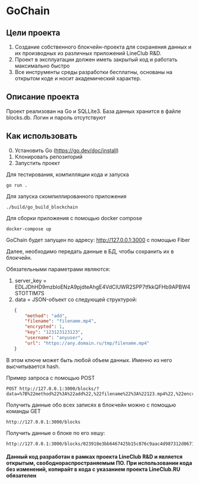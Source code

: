 # GoChain

## Цели проекта
1. Создание собственного блокчейн-проекта для сохранения данных и их производных из различных приложений LineClub R&D.
2. Проект в эксплуатации должен иметь закрытый код и работать максимально быстро
3. Все инструменты среды разработки бесплатны, основаны на открытом коде и носит академический характер.

## Описание проекта
Проект реализован на Go и SQLLite3. База данных хранится в файле blocks.db. Логин и пароль отсутствуют

## Как использовать
0. Установить Go (https://go.dev/doc/install)
1. Клонировать репозиторий
2. Запустить проект

Для тестирования, компилляции кода и запуска
```
go run .
```

Для запуска скомпиллированного приложения
```shell
./build/go_build_blockchain
```

Для сборки приложения с помощью docker compose

```shell
docker-compose up
```

GoChain будет запущен по адресу: http://127.0.0.1:3000 с помощью Fiber

Далее, необходимо передать данные в БД, чтобы сохранить их в блокчейн.

Обязательными параметрами являются: 
1. server_key = EDLJDhHD9mzbloENzA9pjdteAhgE4VdClUWR2SPP7tfkkQFHb9APBW4STOTTlM7S
2. data = JSON-объект со следующей структурой:
```json
   {
       "method": "add",
       "filename": "filename.mp4",
       "encrypted": 1,
       "key": "123123123123",
       "username": "anyuser",
       "url": "https://any.domain.ru/tmp/filename.mp4"
   }
```
В этом ключе может быть любой объем данных. Именно из него высчитывается hash.

Пример запроса с помощью POST
```
POST http://127.0.0.1:3000/blocks/?data=%7B%22method%22%3A%22add%22,%22filename%22%3A%22123.mp4%22,%22encrypted%22%3A1,%22key%22%3A%22123123123123%22,%22username%22%3A%22anyuser%22,%22url%22%3A%22https%3A%2F%2Fstats.lineclub.ru%2Ftmp%2F123.mp4%22%7D&server_key=EDLJDhHD9mzbloENzA9pjdteAhgE4VdClUWR2SPP7tfkkQFHb9APBW4STOTTlM7S
```

Получить данные обо всех записях в блокчейн можно с помощью команды GET
```
http://127.0.0.1:3000/blocks
```

Получить данные о блоке по его хешу:
```
http://127.0.0.1:3000/blocks/023918e3bb6467425b15c876c9aac4d987312d06718adb63f63c61b01c05e668
```


#### Данный код разработан в рамках проекта LineClub R&D и является открытым, свободнораспространяемым ПО. При использовании кода без изменений, копирайт в кода с указанием проекта LineClub.RU обязателен